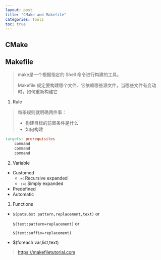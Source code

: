 ```yaml
---
layout: post
title: "CMake and Makefile"
categories: Tools
toc: true
---
```


## CMake

## Makefile

> make是一个根据指定的 Shell 命令进行构建的工具。
>
> Makefile 规定要构建哪个文件、它依赖哪些源文件，当哪些文件有变动时，如何重新构建它


1. Rule

> 每条规则就明确两件事：
>
> - 构建目标的前置条件是什么
> - 如何构建

```Makefile
targets: prerequisites
    command
    command
    command
```

2. Variable

- Customed
  - `=`: Recursive expanded
  - `:=`: Simply expanded
- Predefined
- Automatic

3. Functions

- `$(patsubst pattern,replacement,text)` or

  `$(text:pattern=replacement)` or

  `$(text:suffix=replacement)`

- $(foreach var,list,text)

> https://makefiletutorial.com
